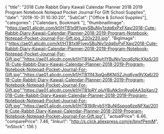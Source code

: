 {
	"title": "2018 Cute Rabbit Diary Kawaii Calendar Planner 2018 2019 Program Notebook Notepad Pocket Journal For Gift School Supplies",
	"date": "2018-10-31 10:30:20",
	"SubCat": ["Office & School Supplies"],
	"categories": ["Calendars, Bookmark "],
	"thumbnailImage": "https://ae01.alicdn.com/kf/HTB1x9FIyeySBuNjy1zdq6xPxFXay/2018-Cute-Rabbit-Diary-Kawaii-Calendar-Planner-2018-2019-Program-Notebook-Notepad-Pocket-Journal-For-Gift.jpg_220x220.jpg",
	"BigImage": ["https://ae01.alicdn.com/kf/HTB1x9FIyeySBuNjy1zdq6xPxFXay/2018-Cute-Rabbit-Diary-Kawaii-Calendar-Planner-2018-2019-Program-Notebook-Notepad-Pocket-Journal-For-Gift.jpg","https://ae01.alicdn.com/kf/HTB1AZJAyh1YBuNjy1zcq6zNcXXaS/2018-Cute-Rabbit-Diary-Kawaii-Calendar-Planner-2018-2019-Program-Notebook-Notepad-Pocket-Journal-For-Gift.jpg","https://ae01.alicdn.com/kf/HTB11f43iqQoBKNjSZJnq6yw9VXa6/2018-Cute-Rabbit-Diary-Kawaii-Calendar-Planner-2018-2019-Program-Notebook-Notepad-Pocket-Journal-For-Gift.jpg","https://ae01.alicdn.com/kf/HTB1pRY.pIuYBuNkSmRyq6AA3pXan/2018-Cute-Rabbit-Diary-Kawaii-Calendar-Planner-2018-2019-Program-Notebook-Notepad-Pocket-Journal-For-Gift.jpg","https://ae01.alicdn.com/kf/HTB19iRryb5YBuNjSspoq6zeNFXai/2018-Cute-Rabbit-Diary-Kawaii-Calendar-Planner-2018-2019-Program-Notebook-Notepad-Pocket-Journal-For-Gift.jpg"],
	"actualPrice": 6.46,
	"comparePrice": 7.46,
	"linkurl": "http://s.click.aliexpress.com/e/bnxfPemM",
	"inStock": 136
}
